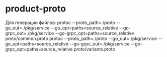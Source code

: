 # product-proto
Для генерации файлов:
protoc --proto_path=./proto --go_out=./pkg/service --go_opt=paths=source_relative --go-grpc_out=./pkg/service --go-grpc_opt=paths=source_relative proto/common.proto 
protoc --proto_path=./proto --go_out=./pkg/service --go_opt=paths=source_relative --go-grpc_out=./pkg/service --go-grpc_opt=paths=source_relative proto/variants.proto
